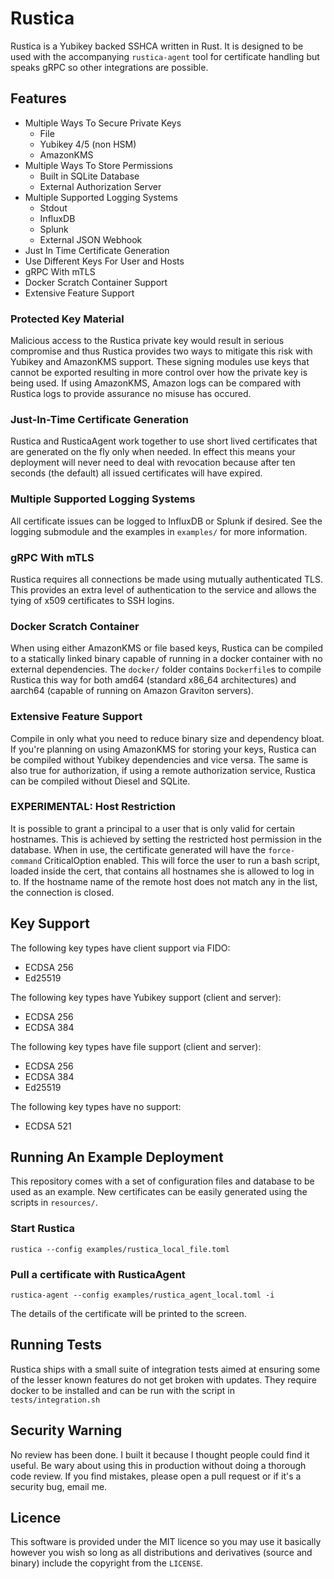 # Rustica

Rustica is a Yubikey backed SSHCA written in Rust. It is designed to be used with the accompanying `rustica-agent` tool for certificate handling but speaks gRPC so other integrations are possible.

## Features
- Multiple Ways To Secure Private Keys
    - File
    - Yubikey 4/5 (non HSM)
    - AmazonKMS
- Multiple Ways To Store Permissions
    - Built in SQLite Database
    - External Authorization Server
- Multiple Supported Logging Systems
    - Stdout
    - InfluxDB
    - Splunk
    - External JSON Webhook
- Just In Time Certificate Generation
- Use Different Keys For User and Hosts
- gRPC With mTLS
- Docker Scratch Container Support
- Extensive Feature Support 

### Protected Key Material
Malicious access to the Rustica private key would result in serious compromise and thus Rustica provides two ways to mitigate this risk with Yubikey and AmazonKMS support. These signing modules use keys that cannot be exported resulting in more control over how the private key is being used. If using AmazonKMS, Amazon logs can be compared with Rustica logs to provide assurance no misuse has occured.

### Just-In-Time Certificate Generation
Rustica and RusticaAgent work together to use short lived certificates that are generated on the fly only when needed. In effect this means your deployment will never need to deal with revocation because after ten seconds (the default) all issued certificates will have expired.

### Multiple Supported Logging Systems
All certificate issues can be logged to InfluxDB or Splunk if desired. See the logging submodule and the examples in `examples/` for more information.

### gRPC With mTLS
Rustica requires all connections be made using mutually authenticated TLS. This provides an extra level of authentication to the service and allows the tying of x509 certificates to SSH logins.

### Docker Scratch Container
When using either AmazonKMS or file based keys, Rustica can be compiled to a statically linked binary capable of running in a docker container with no external dependencies. The `docker/` folder contains `Dockerfile`s to compile Rustica this way for both amd64 (standard x86_64 architectures) and aarch64 (capable of running on Amazon Graviton servers).

### Extensive Feature Support
Compile in only what you need to reduce binary size and dependency bloat. If you're planning on using AmazonKMS for storing your keys, Rustica can be compiled without Yubikey dependencies and vice versa. The same is also true for authorization, if using a remote authorization service, Rustica can be compiled without Diesel and SQLite.

### EXPERIMENTAL: Host Restriction
It is possible to grant a principal to a user that is only valid for certain hostnames. This is achieved by setting the restricted host permission in the database. When in use, the certificate generated will have the `force-command` CriticalOption enabled. This will force the user to run a bash script, loaded inside the cert, that contains all hostnames she is allowed to log in to. If the hostname name of the remote host does not match any in the list, the connection is closed.

## Key Support
The following key types have client support via FIDO:
- ECDSA 256
- Ed25519

The following key types have Yubikey support (client and server):
- ECDSA 256
- ECDSA 384

The following key types have file support (client and server):
- ECDSA 256
- ECDSA 384
- Ed25519

The following key types have no support:
- ECDSA 521

## Running An Example Deployment
This repository comes with a set of configuration files and database to be used as an example. New certificates can be easily generated using the scripts in `resources/`. 

### Start Rustica
`rustica --config examples/rustica_local_file.toml`

### Pull a certificate with RusticaAgent
`rustica-agent --config examples/rustica_agent_local.toml -i`

The details of the certificate will be printed to the screen.

## Running Tests
Rustica ships with a small suite of integration tests aimed at ensuring some of the lesser known features do not get broken with updates. They require docker to be installed and can be run with the script in `tests/integration.sh`

## Security Warning
No review has been done. I built it because I thought people could find it useful. Be wary about using this in production without doing a thorough code review. If you find mistakes, please open a pull request or if it's a security bug, email me.

  
## Licence
This software is provided under the MIT licence so you may use it basically however you wish so long as all distributions and derivatives (source and binary) include the copyright from the `LICENSE`.
